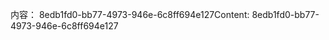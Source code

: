<span data-ttu-id="048f6-101">内容： 8edb1fd0-bb77-4973-946e-6c8ff694e127</span><span class="sxs-lookup"><span data-stu-id="048f6-101">Content: 8edb1fd0-bb77-4973-946e-6c8ff694e127</span></span>